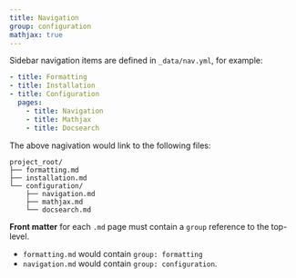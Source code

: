 ```yaml
---
title: Navigation
group: configuration
mathjax: true
---
```


Sidebar navigation items are defined in `_data/nav.yml`, for example:

```yml
- title: Formatting
- title: Installation
- title: Configuration
  pages:
    - title: Navigation
    - title: Mathjax
    - title: Docsearch
```

The above nagivation would link to the following files:

```
project_root/
├── formatting.md
├── installation.md
└── configuration/
    ├── navigation.md
    ├── mathjax.md
    └── docsearch.md
```

**Front matter** for each `.md` page must contain a `group` reference to the top-level.

* `formatting.md` would contain `group: formatting`
* `navigation.md` would contain `group: configuration`.

